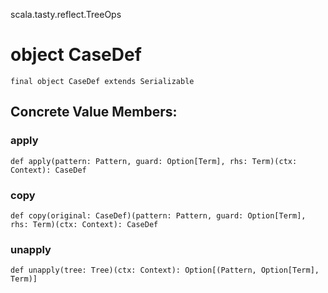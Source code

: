 scala.tasty.reflect.TreeOps
# object CaseDef

<pre><code class="language-scala" >final object CaseDef extends Serializable</pre></code>
## Concrete Value Members:
### apply
<pre><code class="language-scala" >def apply(pattern: Pattern, guard: Option[Term], rhs: Term)(ctx: Context): CaseDef</pre></code>

### copy
<pre><code class="language-scala" >def copy(original: CaseDef)(pattern: Pattern, guard: Option[Term], rhs: Term)(ctx: Context): CaseDef</pre></code>

### unapply
<pre><code class="language-scala" >def unapply(tree: Tree)(ctx: Context): Option[(Pattern, Option[Term], Term)]</pre></code>

